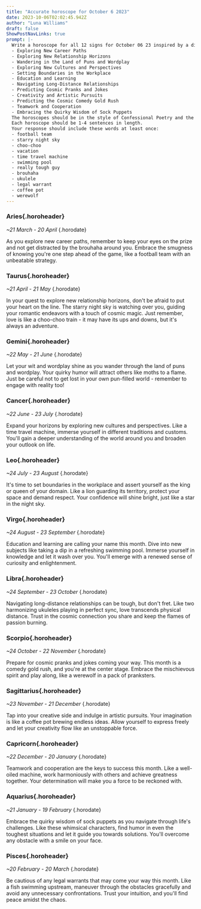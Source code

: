 ```yaml
---
title: "Accurate horoscope for October 6 2023"
date: 2023-10-06T02:02:45.942Z
author: "Luna Williams"
draft: false
ShowPostNavLinks: true
prompt: |-
  Write a horoscope for all 12 signs for October 06 23 inspired by a different focus for each. Ensure you do not include the focus in the response:
  - Exploring New Career Paths
  - Exploring New Relationship Horizons
  - Wandering in the Land of Puns and Wordplay
  - Exploring New Cultures and Perspectives
  - Setting Boundaries in the Workplace
  - Education and Learning
  - Navigating Long-Distance Relationships
  - Predicting Cosmic Pranks and Jokes
  - Creativity and Artistic Pursuits
  - Predicting the Cosmic Comedy Gold Rush
  - Teamwork and Cooperation
  - Embracing the Quirky Wisdom of Sock Puppets
  The horoscopes should be in the style of Confessional Poetry and the mood of smug
  Each horoscope should be 1-4 sentences in length.
  Your response should include these words at least once:
  - football team
  - starry night sky
  - choo-choo
  - vacation
  - time travel machine
  - swimming pool
  - really tough guy
  - brouhaha
  - ukulele
  - legal warrant
  - coffee pot
  - werewolf
---
```


### Aries{.horoheader}

*~21 March - 20 April*
{.horodate}

As you explore new career paths, remember to keep your eyes on the prize and not get distracted by the brouhaha around you. Embrace the smugness of knowing you're one step ahead of the game, like a football team with an unbeatable strategy.


### Taurus{.horoheader}

*~21 April - 21 May*
{.horodate}

In your quest to explore new relationship horizons, don't be afraid to put your heart on the line. The starry night sky is watching over you, guiding your romantic endeavors with a touch of cosmic magic. Just remember, love is like a choo-choo train - it may have its ups and downs, but it's always an adventure.


### Gemini{.horoheader}

*~22 May - 21 June*
{.horodate}

Let your wit and wordplay shine as you wander through the land of puns and wordplay. Your quirky humor will attract others like moths to a flame. Just be careful not to get lost in your own pun-filled world - remember to engage with reality too!


### Cancer{.horoheader}

*~22 June - 23 July*
{.horodate}

Expand your horizons by exploring new cultures and perspectives. Like a time travel machine, immerse yourself in different traditions and customs. You'll gain a deeper understanding of the world around you and broaden your outlook on life.


### Leo{.horoheader}

*~24 July - 23 August*
{.horodate}

It's time to set boundaries in the workplace and assert yourself as the king or queen of your domain. Like a lion guarding its territory, protect your space and demand respect. Your confidence will shine bright, just like a star in the night sky.


### Virgo{.horoheader}

*~24 August - 23 September*
{.horodate}

Education and learning are calling your name this month. Dive into new subjects like taking a dip in a refreshing swimming pool. Immerse yourself in knowledge and let it wash over you. You'll emerge with a renewed sense of curiosity and enlightenment.


### Libra{.horoheader}

*~24 September - 23 October*
{.horodate}

Navigating long-distance relationships can be tough, but don't fret. Like two harmonizing ukuleles playing in perfect sync, love transcends physical distance. Trust in the cosmic connection you share and keep the flames of passion burning.


### Scorpio{.horoheader}

*~24 October - 22 November*
{.horodate}

Prepare for cosmic pranks and jokes coming your way. This month is a comedy gold rush, and you're at the center stage. Embrace the mischievous spirit and play along, like a werewolf in a pack of pranksters.


### Sagittarius{.horoheader}

*~23 November - 21 December*
{.horodate}

Tap into your creative side and indulge in artistic pursuits. Your imagination is like a coffee pot brewing endless ideas. Allow yourself to express freely and let your creativity flow like an unstoppable force.


### Capricorn{.horoheader}

*~22 December - 20 January*
{.horodate}

Teamwork and cooperation are the keys to success this month. Like a well-oiled machine, work harmoniously with others and achieve greatness together. Your determination will make you a force to be reckoned with.


### Aquarius{.horoheader}

*~21 January - 19 February*
{.horodate}

Embrace the quirky wisdom of sock puppets as you navigate through life's challenges. Like these whimsical characters, find humor in even the toughest situations and let it guide you towards solutions. You'll overcome any obstacle with a smile on your face.


### Pisces{.horoheader}

*~20 February - 20 March*
{.horodate}

Be cautious of any legal warrants that may come your way this month. Like a fish swimming upstream, maneuver through the obstacles gracefully and avoid any unnecessary confrontations. Trust your intuition, and you'll find peace amidst the chaos.

